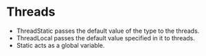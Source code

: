 # Threads

- ThreadStatic passes the default value of the type to the threads.
- ThreadLocal passes the default value specified in it to threads.
- Static acts as a global variable.
